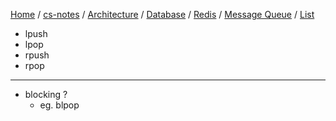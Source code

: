 [Home](https://mengxianbin.github.io) /
[cs-notes](https://mengxianbin.github.io/cs-notes/site) /
[Architecture](https://mengxianbin.github.io/cs-notes/site/Architecture) /
[Database](https://mengxianbin.github.io/cs-notes/site/Architecture/Database) /
[Redis](https://mengxianbin.github.io/cs-notes/site/Architecture/Database/Redis) /
[Message Queue](https://mengxianbin.github.io/cs-notes/site/Architecture/Database/Redis/Message%20Queue) /
[List](https://mengxianbin.github.io/cs-notes/site/Architecture/Database/Redis/Message%20Queue/List)

* lpush
* lpop
* rpush
* rpop

---

* blocking ?
    * eg. blpop

